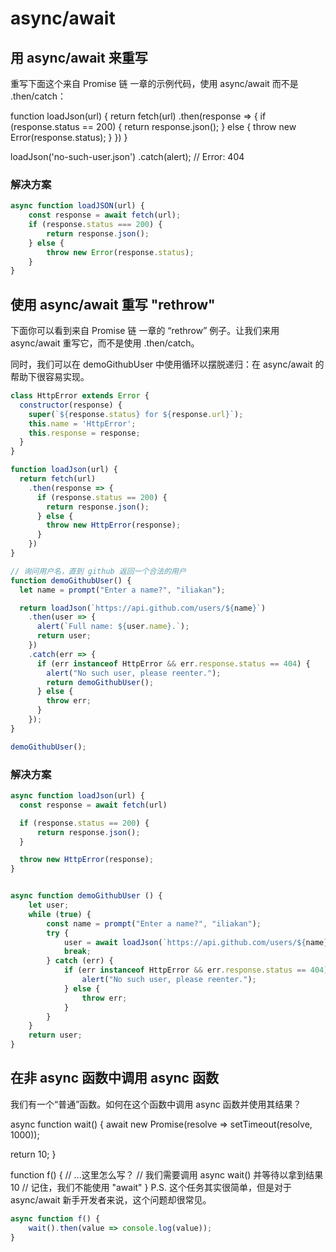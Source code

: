# async/await

## 用 async/await 来重写

重写下面这个来自 Promise 链 一章的示例代码，使用 async/await 而不是 .then/catch：

function loadJson(url) {
  return fetch(url)
    .then(response => {
      if (response.status == 200) {
        return response.json();
      } else {
        throw new Error(response.status);
      }
    })
}

loadJson('no-such-user.json')
  .catch(alert); // Error: 404

### 解决方案

``` javascript
async function loadJSON(url) {
    const response = await fetch(url);
    if (response.status === 200) {
        return response.json();
    } else {
        throw new Error(response.status);
    }
}
```

## 使用 async/await 重写 "rethrow"

下面你可以看到来自 Promise 链 一章的 “rethrow” 例子。让我们来用 async/await 重写它，而不是使用 .then/catch。

同时，我们可以在 demoGithubUser 中使用循环以摆脱递归：在 async/await 的帮助下很容易实现。

``` javascript
class HttpError extends Error {
  constructor(response) {
    super(`${response.status} for ${response.url}`);
    this.name = 'HttpError';
    this.response = response;
  }
}

function loadJson(url) {
  return fetch(url)
    .then(response => {
      if (response.status == 200) {
        return response.json();
      } else {
        throw new HttpError(response);
      }
    })
}

// 询问用户名，直到 github 返回一个合法的用户
function demoGithubUser() {
  let name = prompt("Enter a name?", "iliakan");

  return loadJson(`https://api.github.com/users/${name}`)
    .then(user => {
      alert(`Full name: ${user.name}.`);
      return user;
    })
    .catch(err => {
      if (err instanceof HttpError && err.response.status == 404) {
        alert("No such user, please reenter.");
        return demoGithubUser();
      } else {
        throw err;
      }
    });
}

demoGithubUser();
```

### 解决方案

``` javascript
async function loadJson(url) {
  const response = await fetch(url)

  if (response.status == 200) {
      return response.json();
  }

  throw new HttpError(response);
}


async function demoGithubUser () {
    let user;
    while (true) {
        const name = prompt("Enter a name?", "iliakan");
        try {
            user = await loadJson(`https://api.github.com/users/${name}`);
            break;
        } catch (err) {
            if (err instanceof HttpError && err.response.status == 404) {
                alert("No such user, please reenter.");
            } else {
                throw err;
            }
        }
    }
    return user;
}
```

## 在非 async 函数中调用 async 函数

我们有一个“普通”函数。如何在这个函数中调用 async 函数并使用其结果？

async function wait() {
  await new Promise(resolve => setTimeout(resolve, 1000));

  return 10;
}

function f() {
  // ...这里怎么写？
  // 我们需要调用 async wait() 并等待以拿到结果 10
  // 记住，我们不能使用 "await"
}
P.S. 这个任务其实很简单，但是对于 async/await 新手开发者来说，这个问题却很常见。

``` javascript
async function f() {
    wait().then(value => console.log(value));
}
```

